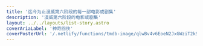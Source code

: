 ```yaml
---
title: '迄今为止漫威第六阶段的每一部电影或剧集'
description: '漫威第六阶段的电影或剧集'
layout: ../../layouts/list-story.astro
coverAriaLabel: '神奇四侠'
coverPosterUrl: '/.netlify/functions/tmdb-image/qlwBv4v6EoeN2JxGWziT2kSyoVe.webp?transparent=0'
---
```

